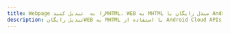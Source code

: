 ---title: Webpage را به  تبدیل کنیدMHTML، WEB به MHTML مبدل رایگان یا Android SDKdescription: تبدیل رایگانWEB به MHTML با استفاده از Android Cloud APIs & SDK همچنین اسناد PDF را در Cloud ایجاد، ویرایش و رندر کنید.---